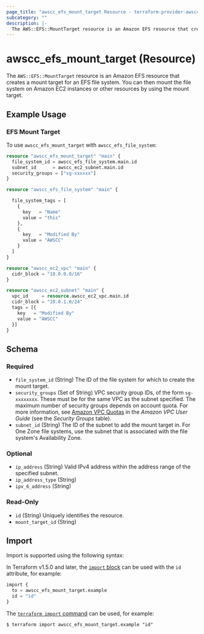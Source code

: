 ```yaml
---
page_title: "awscc_efs_mount_target Resource - terraform-provider-awscc"
subcategory: ""
description: |-
  The AWS::EFS::MountTarget resource is an Amazon EFS resource that creates a mount target for an EFS file system. You can then mount the file system on Amazon EC2 instances or other resources by using the mount target.
---
```


# awscc_efs_mount_target (Resource)

The ``AWS::EFS::MountTarget`` resource is an Amazon EFS resource that creates a mount target for an EFS file system. You can then mount the file system on Amazon EC2 instances or other resources by using the mount target.

## Example Usage

### EFS Mount Target
To use `awscc_efs_mount_target` with `awscc_efs_file_system`:
```terraform
resource "awscc_efs_mount_target" "main" {
  file_system_id = awscc_efs_file_system.main.id
  subnet_id      = awscc_ec2_subnet.main.id
  security_groups = ["sg-xxxxxx"]
}

resource "awscc_efs_file_system" "main" {

  file_system_tags = [
    {
      key   = "Name"
      value = "this"
    },
    {
      key   = "Modified By"
      value = "AWSCC"
    }
  ]
}

resource "awscc_ec2_vpc" "main" {
  cidr_block = "10.0.0.0/16"
}

resource "awscc_ec2_subnet" "main" {
  vpc_id     = resource.awscc_ec2_vpc.main.id
  cidr_block = "10.0.1.0/24"
  tags = [{
    key   = "Modified By"
    value = "AWSCC"
  }]
}
```

<!-- schema generated by tfplugindocs -->
## Schema

### Required

- `file_system_id` (String) The ID of the file system for which to create the mount target.
- `security_groups` (Set of String) VPC security group IDs, of the form ``sg-xxxxxxxx``. These must be for the same VPC as the subnet specified. The maximum number of security groups depends on account quota. For more information, see [Amazon VPC Quotas](https://docs.aws.amazon.com/vpc/latest/userguide/amazon-vpc-limits.html) in the *Amazon VPC User Guide* (see the *Security Groups* table).
- `subnet_id` (String) The ID of the subnet to add the mount target in. For One Zone file systems, use the subnet that is associated with the file system's Availability Zone.

### Optional

- `ip_address` (String) Valid IPv4 address within the address range of the specified subnet.
- `ip_address_type` (String)
- `ipv_6_address` (String)

### Read-Only

- `id` (String) Uniquely identifies the resource.
- `mount_target_id` (String)

## Import

Import is supported using the following syntax:

In Terraform v1.5.0 and later, the [`import` block](https://developer.hashicorp.com/terraform/language/import) can be used with the `id` attribute, for example:

```terraform
import {
  to = awscc_efs_mount_target.example
  id = "id"
}
```

The [`terraform import` command](https://developer.hashicorp.com/terraform/cli/commands/import) can be used, for example:

```shell
$ terraform import awscc_efs_mount_target.example "id"
```
